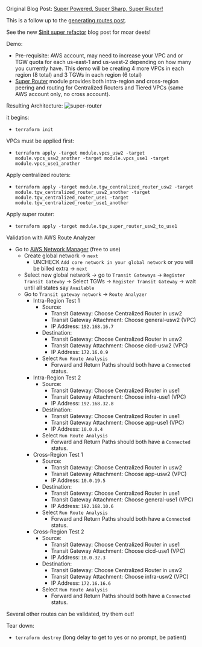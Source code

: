 Original Blog Post: [Super Powered, Super Sharp, Super Router!](https://jq1.io/posts/super_router/)

This is a follow up to the [generating routes post](https://jq1.io/posts/generating_routes/).

See the new [$init super refactor](https://jq1.io/posts/init_super_refactor/) blog post for moar deets!

Demo:
- Pre-requisite: AWS account, may need to increase your VPC and or TGW quota for
  each us-east-1 and us-west-2 depending on how many you currently have.
This demo will be creating 4 more VPCs in each region (8 total) and 3 TGWs in each region (6 total)
- [Super Router](https://github.com/JudeQuintana/terraform-modules/tree/master/networking/tgw_super_router_for_tgw_centralized_router) module provides both intra-region and cross-region peering and routing for Centralized Routers and Tiered VPCs (same AWS account only, no cross account).

Resulting Architecture:
![super-router](https://jq1.io/img/super-refactor-after.png)

it begins:
 - `terraform init`

VPCs must be applied first:
 - `terraform apply -target module.vpcs_usw2 -target module.vpcs_usw2_another -target module.vpcs_use1 -target module.vpcs_use1_another`

Apply centralized routers:
 - `terraform apply -target module.tgw_centralized_router_usw2 -target module.tgw_centralized_router_usw2_another -target module.tgw_centralized_router_use1 -target module.tgw_centralized_router_use1_another`

Apply super router:
 - `terraform apply -target module.tgw_super_router_usw2_to_use1`

Validation with AWS Route Analyzer
- Go to [AWS Network Manager](https://us-west-2.console.aws.amazon.com/networkmanager/home#/networks) (free to use)
  - Create global network -> `next`
    - UNCHECK `Add core network in your global network` or you will be billed extra -> `next`
  - Select new global network -> go to `Transit Gateways` -> `Register
    Transit Gateway` -> Select TGWs -> `Register Transit Gateway` -> wait until all states say `Available`
  - Go to `Transit gateway network` -> `Route Analyzer`
    - Intra-Region Test 1
      - Source:
        - Transit Gateway: Choose Centralized Router in usw2
        - Transit Gateway Attachment: Choose general-usw2 (VPC)
        - IP Address: `192.168.16.7`
      - Destination:
        - Transit Gateway: Choose Centralized Router in usw2
        - Transit Gateway Attachment: Choose cicd-usw2 (VPC)
        - IP Address: `172.16.0.9`
      - Select `Run Route Analysis`
        - Forward and Return Paths should both have a `Connected` status.
    - Intra-Region Test 2
      - Source:
        - Transit Gateway: Choose Centralized Router in use1
        - Transit Gateway Attachment: Choose infra-use1 (VPC)
        - IP Address: `192.168.32.8`
      - Destination:
        - Transit Gateway: Choose Centralized Router in use1
        - Transit Gateway Attachment: Choose app-use1 (VPC)
        - IP Address: `10.0.0.4`
      - Select `Run Route Analysis`
        - Forward and Return Paths should both have a `Connected` status.
    - Cross-Region Test 1
      - Source:
        - Transit Gateway: Choose Centralized Router in usw2
        - Transit Gateway Attachment: Choose app-usw2 (VPC)
        - IP Address: `10.0.19.5`
      - Destination:
        - Transit Gateway: Choose Centralized Router in use1
        - Transit Gateway Attachment: Choose general-use1 (VPC)
        - IP Address: `192.168.10.6`
      - Select `Run Route Analysis`
        - Forward and Return Paths should both have a `Connected` status.
    - Cross-Region Test 2
      - Source:
        - Transit Gateway: Choose Centralized Router in use1
        - Transit Gateway Attachment: Choose cicd-use1 (VPC)
        - IP Address: `10.0.32.3`
      - Destination:
        - Transit Gateway: Choose Centralized Router in usw2
        - Transit Gateway Attachment: Choose infra-usw2 (VPC)
        - IP Address: `172.16.16.6`
      - Select `Run Route Analysis`
        - Forward and Return Paths should both have a `Connected` status.

Several other routes can be validated, try them out!

Tear down:
 - `terraform destroy` (long delay to get to yes or no prompt, be patient)

